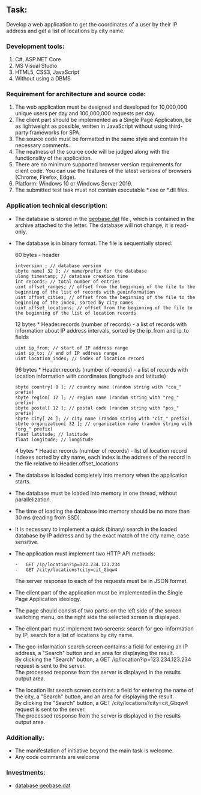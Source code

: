 ## Task:  

Develop a web application to get the coordinates of a user by their IP address and get a list of locations by city name.

### Development tools:  

1.  C#, ASP.NET Core  
2.  MS Visual Studio  
3.  HTML5, CSS3, JavaScript
4.  Without using a DBMS  
    

### Requirement for architecture and source code:

1.  The web application must be designed and developed for 10,000,000 unique users per day and 100,000,000 requests per day.
2.  The client part should be implemented as a Single Page Application, be as lightweight as possible, written in JavaScript without using third-party frameworks for SPA.
3.  The source code must be formatted in the same style and contain the necessary comments.
4.  The neatness of the source code will be judged along with the functionality of the application.
5.  There are no minimum supported browser version requirements for client code. You can use the features of the latest versions of browsers (Chrome, Firefox, Edge).
6.  Platform: Windows 10 or Windows Server 2019.
7.  The submitted test task must not contain executable *.exe or *.dll files.

### Application technical description:

-   The database is stored in the [geobase.dat](https://github.com/kokosda/geo-base-search/blob/main/artifacts/test-dot-net-geobase.zip) file , which is contained in the archive attached to the letter. The database will not change, it is read-only.
-   The database is in binary format. The file is sequentially stored:  
    
    60 bytes - header
    
		intversion ; // database version 
		sbyte name[ 32 ]; // name/prefix for the database 
		ulong timestamp; // database creation time 
		int records; // total number of entries 
		uint offset_ranges; // offset from the beginning of the file to the beginning of the list of records with geoinformation 
		uint offset_cities; // offset from the beginning of the file to the beginning of the index, sorted by city names 
		uint offset_locations; // offset from the beginning of the file to the beginning of the list of location records
    
    12 bytes * Header.records (number of records) - a list of records with information about IP address intervals, sorted by the ip_from and ip_to fields
    
	    uint ip_from; // start of IP address range 
	    uint ip_to; // end of IP address range 
	    uint location_index; // index of location record
    
    96 bytes * Header.records (number of records) - a list of records with location information with coordinates (longitude and latitude)
    
	    sbyte country[ 8 ]; // country name (random string with "cou_" prefix) 
	    sbyte region[ 12 ]; // region name (random string with "reg_" prefix) 
	    sbyte postal[ 12 ]; // postal code (random string with "pos_" prefix) 
	    sbyte city[ 24 ]; // city name (random string with "cit_" prefix) 
	    sbyte organization[ 32 ]; // organization name (random string with "org_" prefix) 
	    float latitude; // latitude 
	    float longitude; // longitude
    
    4 bytes * Header.records (number of records) - list of location record indexes sorted by city name, each index is the address of the record in the file relative to Header.offset_locations
    
-   The database is loaded completely into memory when the application starts.
-   The database must be loaded into memory in one thread, without parallelization.  
    
-   The time of loading the database into memory should be no more than 30 ms (reading from SSD).  
    
-   It is necessary to implement a quick (binary) search in the loaded database by IP address and by the exact match of the city name, case sensitive.

-   The application must implement two HTTP API methods:  
    
	    -   GET /ip/location?ip=123.234.123.234
	    -   GET /city/locations?city=cit_Gbqw4  
        
    The server response to each of the requests must be in JSON format.  
    
-   The client part of the application must be implemented in the Single Page Application ideology.  
    
-   The page should consist of two parts: on the left side of the screen switching menu, on the right side the selected screen is displayed.  
    
-   The client part must implement two screens: search for geo-information by IP, search for a list of locations by city name.  
    
-   The geo-information search screen contains: a field for entering an IP address, a "Search" button and an area for displaying the result.  
    By clicking the "Search" button, a GET /ip/location?ip=123.234.123.234 request is sent to the server.  
    The processed response from the server is displayed in the results output area.  
    
-   The location list search screen contains: a field for entering the name of the city, a "Search" button, and an area for displaying the result.  
    By clicking the "Search" button, a GET /city/locations?city=cit_Gbqw4 request is sent to the server.  
    The processed response from the server is displayed in the results output area.  
    

### Additionally:

-   The manifestation of initiative beyond the main task is welcome.
-   Any code comments are welcome

### Investments:

-   [database geobase.dat](https://github.com/kokosda/geo-base-search/blob/main/artifacts/test-dot-net-geobase.zip)
